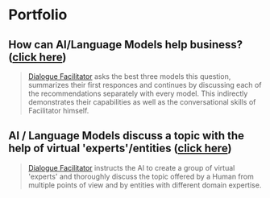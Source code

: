 # Portfolio
## How can AI/Language Models help business? ([click here](https://github.com/ai-dialogue-facilitator/how-can-ai-help-business))
> [Dialogue Facilitator](https://github.com/alxfed) asks the best three models this question, summarizes their first responces and continues by discussing each of the recommendations separately with every model. This indirectly demonstrates their capabilities as well as the conversational skills of Facilitator himself.

## AI / Language Models discuss a topic with the help of virtual 'experts'/entities ([click here](https://github.com/ai-dialogue-facilitator/discussion-with-experts))
> [Dialogue Facilitator](https://github.com/alxfed) instructs the AI to create a group of virtual 'experts' and thoroughly discuss the topic offered by a Human from multiple points of view and by entities with different domain expertise.
